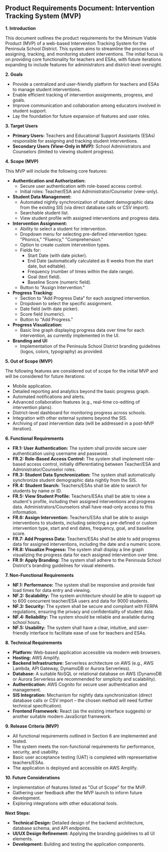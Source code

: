 ## Product Requirements Document: Intervention Tracking System (MVP)

**1. Introduction**

This document outlines the product requirements for the Minimum Viable Product (MVP) of a web-based Intervention Tracking System for the Peninsula School District. This system aims to streamline the process of assigning, tracking, and monitoring student interventions. The initial focus is on providing core functionality for teachers and ESAs, with future iterations expanding to include features for administrators and district-level oversight.

**2. Goals**

*   Provide a centralized and user-friendly platform for teachers and ESAs to manage student interventions.
*   Enable efficient tracking of intervention assignments, progress, and goals.
*   Improve communication and collaboration among educators involved in student support.
*   Lay the foundation for future expansion of features and user roles.

**3. Target Users**

*   **Primary Users:** Teachers and Educational Support Assistants (ESAs) responsible for assigning and tracking student interventions.
*   **Secondary Users (View-Only in MVP):** School Administrators and Counselors (limited to viewing student progress).

**4. Scope (MVP)**

This MVP will include the following core features:

*   **Authentication and Authorization:**
    *   Secure user authentication with role-based access control.
    *   Initial roles: Teacher/ESA and Administrator/Counselor (view-only).
*   **Student Data Management:**
    *   Automated nightly synchronization of student demographic data from the existing SIS (via direct database calls or CSV import).
    *   Searchable student list.
    *   View student profile with assigned interventions and progress data.
*   **Intervention Assignment:**
    *   Ability to select a student for intervention.
    *   Dropdown menu for selecting pre-defined intervention types: "Phonics," "Fluency," "Comprehension."
    *   Option to create custom intervention types.
    *   Fields for:
        *   Start Date (with date picker).
        *   End Date (automatically calculated as 6 weeks from the start date, but editable).
        *   Frequency (number of times within the date range).
        *   Goal (text field).
        *   Baseline Score (numeric field).
    *   Button to "Assign Intervention."
*   **Progress Tracking:**
    *   Section to "Add Progress Data" for each assigned intervention.
    *   Dropdown to select the specific assignment.
    *   Date field (with date picker).
    *   Score field (numeric).
    *   Button to "Add Progress."
*   **Progress Visualization:**
    *   Basic line graph displaying progress data over time for each intervention, as currently implemented in the UI.
*   **Branding and UI:**
    *   Implementation of the Peninsula School District branding guidelines (logos, colors, typography) as provided.

**5. Out of Scope (MVP)**

The following features are considered out of scope for the initial MVP and will be considered for future iterations:

*   Mobile application.
*   Detailed reporting and analytics beyond the basic progress graph.
*   Automated notifications and alerts.
*   Advanced collaboration features (e.g., real-time co-editing of intervention plans).
*   District-level dashboard for monitoring progress across schools.
*   Integration with other external systems beyond the SIS.
*   Archiving of past intervention data (will be addressed in a post-MVP iteration).

**6. Functional Requirements**

*   **FR.1: User Authentication:** The system shall provide secure user authentication using username and password.
*   **FR.2: Role-Based Access Control:** The system shall implement role-based access control, initially differentiating between Teacher/ESA and Administrator/Counselor roles.
*   **FR.3: Student Data Synchronization:** The system shall automatically synchronize student demographic data nightly from the SIS.
*   **FR.4: Student Search:**  Teachers/ESAs shall be able to search for students by name or ID.
*   **FR.5: View Student Profile:** Teachers/ESAs shall be able to view a student's profile, including their assigned interventions and progress data. Administrators/Counselors shall have read-only access to this information.
*   **FR.6: Assign Intervention:** Teachers/ESAs shall be able to assign interventions to students, including selecting a pre-defined or custom intervention type, start and end dates, frequency, goal, and baseline score.
*   **FR.7: Add Progress Data:** Teachers/ESAs shall be able to add progress data for assigned interventions, including the date and a numeric score.
*   **FR.8: Visualize Progress:** The system shall display a line graph visualizing the progress data for each assigned intervention over time.
*   **FR.9: Apply Branding:** The system shall adhere to the Peninsula School District's branding guidelines for visual elements.

**7. Non-Functional Requirements**

*   **NF.1: Performance:** The system shall be responsive and provide fast load times for data entry and viewing.
*   **NF.2: Scalability:** The system architecture should be able to support up to 600 concurrent teacher/ESA users and data for 9000 students.
*   **NF.3: Security:** The system shall be secure and compliant with FERPA regulations, ensuring the privacy and confidentiality of student data.
*   **NF.4: Reliability:** The system should be reliable and available during school hours.
*   **NF.5: Usability:** The system shall have a clear, intuitive, and user-friendly interface to facilitate ease of use for teachers and ESAs.

**8. Technical Requirements**

*   **Platform:** Web-based application accessible via modern web browsers.
*   **Hosting:** AWS Amplify.
*   **Backend Infrastructure:** Serverless architecture on AWS (e.g., AWS Lambda, API Gateway, DynamoDB or Aurora Serverless).
*   **Database:**  A suitable NoSQL or relational database on AWS (DynamoDB or Aurora Serverless are recommended for simplicity and scalability).
*   **Authentication:** AWS Cognito for secure user authentication and management.
*   **SIS Integration:**  Mechanism for nightly data synchronization (direct database calls or CSV import – the chosen method will need further technical specification).
*   **Frontend Framework:**  React (as the existing interface suggests) or another suitable modern JavaScript framework.

**9. Release Criteria (MVP)**

*   All functional requirements outlined in Section 6 are implemented and tested.
*   The system meets the non-functional requirements for performance, security, and usability.
*   Basic user acceptance testing (UAT) is completed with representative teachers/ESAs.
*   The application is deployed and accessible on AWS Amplify.

**10. Future Considerations**

*   Implementation of features listed as "Out of Scope" for the MVP.
*   Gathering user feedback after the MVP launch to inform future development.
*   Exploring integrations with other educational tools.

**Next Steps:**

*   **Technical Design:** Detailed design of the backend architecture, database schema, and API endpoints.
*   **UI/UX Design Refinement:** Applying the branding guidelines to all UI elements.
*   **Development:** Building and testing the application components.
